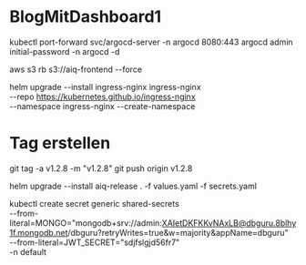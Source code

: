 # BlogMitDashboard1



kubectl port-forward svc/argocd-server -n argocd 8080:443
argocd admin initial-password -n argocd -d

aws s3 rb s3://aiq-frontend --force


helm upgrade --install ingress-nginx ingress-nginx \
  --repo https://kubernetes.github.io/ingress-nginx \
  --namespace ingress-nginx --create-namespace

  # Tag erstellen 
  git tag -a v1.2.8 -m "v1.2.8"
  git push origin v1.2.8


  helm upgrade --install aiq-release . -f values.yaml -f secrets.yaml



  kubectl create secret generic shared-secrets \
  --from-literal=MONGO="mongodb+srv://admin:XAIetDKFKKvNAxLB@dbguru.8blhy1f.mongodb.net/dbguru?retryWrites=true&w=majority&appName=dbguru" \
  --from-literal=JWT_SECRET="sdjfslgjd56fr7" \
  -n default


